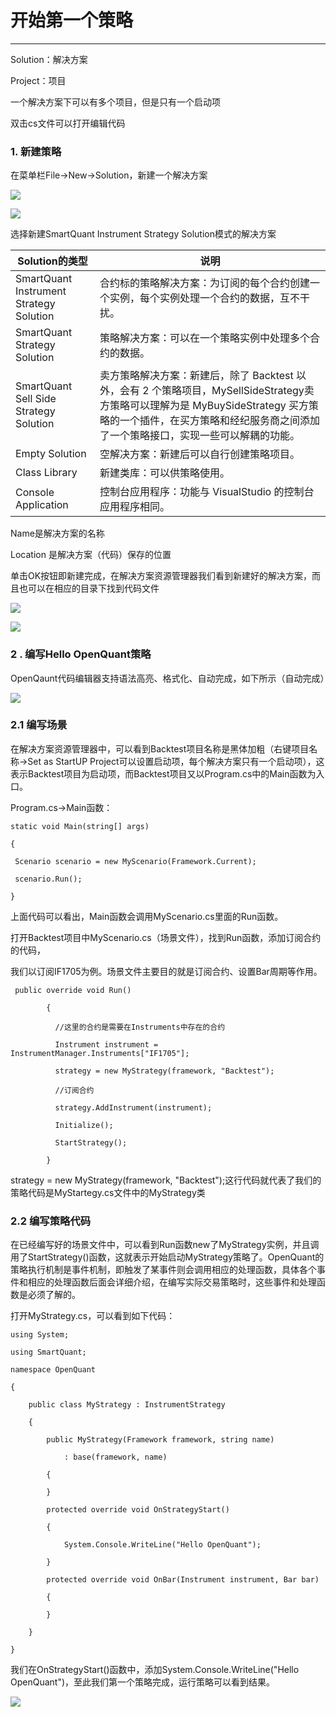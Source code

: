 # 开始第一个策略

---

Solution：解决方案

Project：项目

一个解决方案下可以有多个项目，但是只有一个启动项

双击cs文件可以打开编辑代码

### **1. 新建策略**

在菜单栏File-&gt;New-&gt;Solution，新建一个解决方案

![](/assets/first-strategy01.png)

![](/assets/first-strategy02.png)

选择新建SmartQuant Instrument Strategy Solution模式的解决方案

|Solution的类型|说明|
|--------|--------|
|SmartQuant Instrument Strategy Solution|合约标的策略解决方案：为订阅的每个合约创建一个实例，每个实例处理一个合约的数据，互不干扰。|
|SmartQuant Strategy Solution|策略解决方案：可以在一个策略实例中处理多个合约的数据。|
|SmartQuant Sell Side Strategy Solution|卖方策略解决方案：新建后，除了 Backtest 以外，会有 2 个策略项目，MySellSideStrategy卖方策略可以理解为是 MyBuySideStrategy 买方策略的一个插件，在买方策略和经纪服务商之间添加了一个策略接口，实现一些可以解耦的功能。|
|Empty Solution|空解决方案：新建后可以自行创建策略项目。|
|Class Library|新建类库：可以供策略使用。|
|Console Application|控制台应用程序：功能与 VisualStudio 的控制台应用程序相同。|



Name是解决方案的名称

Location 是解决方案（代码）保存的位置

单击OK按钮即新建完成，在解决方案资源管理器我们看到新建好的解决方案，而且也可以在相应的目录下找到代码文件

![](/assets/first-strategy03.png)

![](/assets/first-strategy04.png)

### **2 . 编写Hello OpenQuant策略**

OpenQaunt代码编辑器支持语法高亮、格式化、自动完成，如下所示（自动完成）

![](/assets/first-strategy05.png)

### 2.1 编写场景

在解决方案资源管理器中，可以看到Backtest项目名称是黑体加粗（右键项目名称-&gt;Set as StartUP Project可以设置启动项，每个解决方案只有一个启动项），这表示Backtest项目为启动项，而Backtest项目又以Program.cs中的Main函数为入口。

Program.cs-&gt;Main函数：

```
static void Main(string[] args)

{   

 Scenario scenario = new MyScenario(Framework.Current);

 scenario.Run();

}
```

上面代码可以看出，Main函数会调用MyScenario.cs里面的Run函数。

打开Backtest项目中MyScenario.cs（场景文件），找到Run函数，添加订阅合约的代码，

我们以订阅IF1705为例。场景文件主要目的就是订阅合约、设置Bar周期等作用。

```
 public override void Run()

        {

          //这里的合约是需要在Instruments中存在的合约

          Instrument instrument = InstrumentManager.Instruments["IF1705"];

          strategy = new MyStrategy(framework, "Backtest");

          //订阅合约

          strategy.AddInstrument(instrument);

          Initialize();

          StartStrategy();

        }
```

strategy = new MyStrategy\(framework, "Backtest"\);这行代码就代表了我们的策略代码是MyStartegy.cs文件中的MyStrategy类

### 2.2 编写策略代码

在已经编写好的场景文件中，可以看到Run函数new了MyStrategy实例，并且调用了StartStrategy\(\)函数，这就表示开始启动MyStrategy策略了。OpenQuant的策略执行机制是事件机制，即触发了某事件则会调用相应的处理函数，具体各个事件和相应的处理函数后面会详细介绍，在编写实际交易策略时，这些事件和处理函数是必须了解的。

打开MyStrategy.cs，可以看到如下代码：

```
using System;

using SmartQuant; 

namespace OpenQuant

{

    public class MyStrategy : InstrumentStrategy

    {

        public MyStrategy(Framework framework, string name)

            : base(framework, name)

        {

        }

        protected override void OnStrategyStart()

        {

            System.Console.WriteLine("Hello OpenQuant");

        }

        protected override void OnBar(Instrument instrument, Bar bar)

        {

        }

    }

}
```

我们在OnStrategyStart\(\)函数中，添加System.Console.WriteLine\("Hello OpenQuant"\)，至此我们第一个策略完成，运行策略可以看到结果。

![](/assets/first-strategy06.png)

